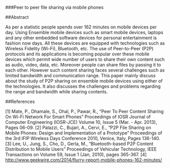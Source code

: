 ###Peer to peer file sharing via mobile phones

##Abstract

As per a statistic people spends over 162 minutes on mobile devices per day. Using Ensemble mobile devices such as smart mobile devices, laptops and any other embedded software devices for personal entertainment is fashion now days. All these devices are equipped with technologies such as Wireless Fidelity (Wi-Fi), Bluetooth, etc. The use of Peer-to-Peer (P2P) protocols and its applications is becoming popular over these mobile devices which permit wide number of users to share their own content such as audio, video, data, etc. Moreover people can share files by passing it to each other. However such content sharing faces several challenges such as limited bandwidth and communication range. This paper mainly discuss about the study of P2P sharing on ensemble mobile devices using either of the technologies. It also discusses the challenges and problems regarding the range and bandwidth while sharing contents.

##References

[1] Mate, P., Dhamale, S., Ohal, P., Pawar, R., “Peer To Peer Content Sharing On Wi-Fi Network For Smart Phones” Proceedings of IOSR Journal of Computer Engineering (IOSR-JCE) Volume 10, Issue 5 (Mar. - Apr. 2013), Pages 06-09.
[2] Palazzi, C., Bujari, A., Cervi, E., “P2P File Sharing on Mobile Phones: Design and Implementation of a Prototype” Proceedings of the 3rd IFIP Wireless Days Conference 2010, Venice, Italy, Pages 136-140.
[3] Lee, U., Jung, S., Cho, D., Gerla, M., “Bluetooth-based P2P Content Distribution to Mobile Users” Proceedings of Vehicular Technology, IEEE Transactions on Volume 59, Issue 1 (Jan, 2010), pages 365-367.
[4] http://www.geekwire.com/2014/flurry-report-mobile-phones-162-minutes/
